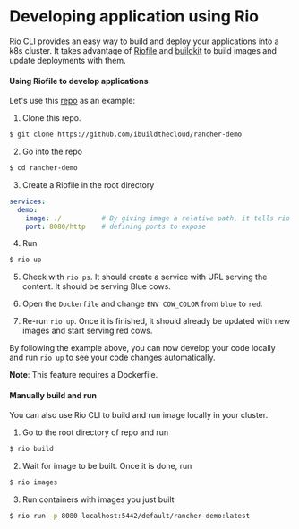 # Developing application using Rio

Rio CLI provides an easy way to build and deploy your applications into a k8s cluster. It takes advantage of [Riofile](./riofile.md) and [buildkit](https://github.com/moby/buildkit) to
build images and update deployments with them.

#### Using Riofile to develop applications

Let's use this [repo](https://github.com/ibuildthecloud/rancher-demo) as an example:

1. Clone this repo.

```bash
$ git clone https://github.com/ibuildthecloud/rancher-demo
``` 

2. Go into the repo

```bash
$ cd rancher-demo
```

3. Create a Riofile in the root directory

```yaml
services:
  demo:
    image: ./          # By giving image a relative path, it tells rio to use this as build context
    port: 8080/http    # defining ports to expose
```

4. Run

```bash
$ rio up
```

5. Check with `rio ps`. It should create a service with URL serving the content. It should be serving Blue cows.

6. Open the `Dockerfile` and change `ENV COW_COLOR` from `blue` to `red`.

7. Re-run `rio up`. Once it is finished, it should already be updated with new images and start serving red cows.

By following the example above, you can now develop your code locally and run `rio up` to see your code changes automatically.

**Note**: This feature requires a Dockerfile. 

#### Manually build and run

You can also use Rio CLI to build and run image locally in your cluster.

1. Go to the root directory of repo and run

```bash
$ rio build
```

2. Wait for image to be built. Once it is done, run

```bash
$ rio images
```

3. Run containers with images you just built

```bash
$ rio run -p 8080 localhost:5442/default/rancher-demo:latest
```
